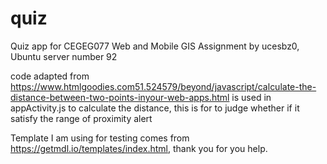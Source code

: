 # quiz
Quiz app for CEGEG077 Web and Mobile GIS Assignment by ucesbz0, Ubuntu server number 92

code adapted from https://www.htmlgoodies.com51.524579/beyond/javascript/calculate-the-distance-between-two-points-inyour-web-apps.html is used in appActivity.js to calculate the distance, this is for to judge whether if it satisfy the range of proximity alert

Template I am using for testing comes from https://getmdl.io/templates/index.html, thank you for you help.
